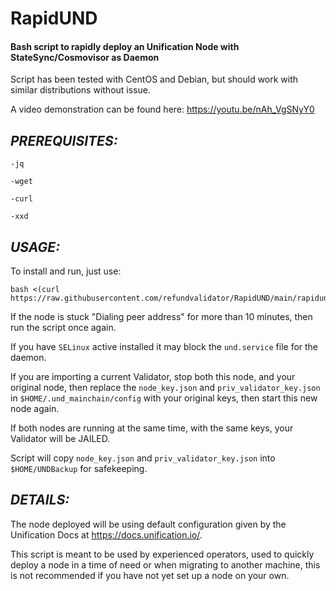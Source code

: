 # RapidUND
#### Bash script to rapidly deploy an Unification Node with StateSync/Cosmovisor as Daemon

Script has been tested with CentOS and Debian, but should work with similar distributions without issue.

A video demonstration can be found here:
https://youtu.be/nAh_VgSNyY0

## *PREREQUISITES:*
```
-jq

-wget

-curl

-xxd
```

## *USAGE:*

To install and run, just use: 
```
bash <(curl https://raw.githubusercontent.com/refundvalidator/RapidUND/main/rapidund)
```

If the node is stuck "Dialing peer address" for more than 10 minutes, then run the script once again.

If you have `SELinux` active installed it may block the `und.service` file for the daemon.

If you are importing a current Validator, stop both this node, and your original node, then replace the `node_key.json` and `priv_validator_key.json` in `$HOME/.und_mainchain/config` with your original keys, then start this new node again. 

If both nodes are running at the same time, with the same keys, your Validator will be JAILED.

Script will copy `node_key.json` and `priv_validator_key.json` into `$HOME/UNDBackup` for safekeeping.

## *DETAILS:*

The node deployed will be using default configuration given by the Unification Docs at https://docs.unification.io/.

This script is meant to be used by experienced operators, used to quickly deploy a node in a time of need or when migrating to another machine, this is not recommended if you have not yet set up a node on your own.



